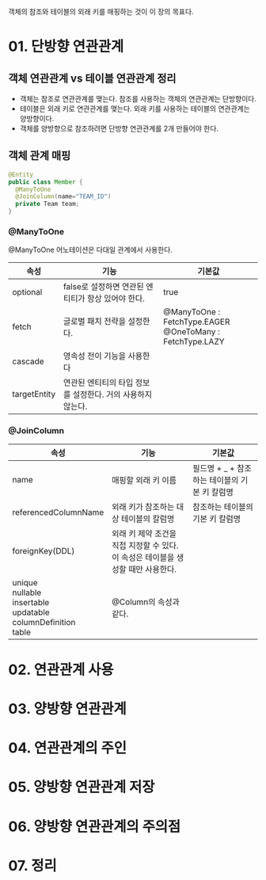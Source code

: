 객체의 참조와 테이블의 외래 키를 매핑하는 것이 이 장의 목표다.



# 01. 단방향 연관관계

## 객체 연관관계 vs 테이블 연관관계 정리

* 객체는 참조로 연관관계를 맺는다. 참조를 사용하는 객체의 연관관계는 단방향이다.
* 테이블은 외래 키로 연관관계를 맺는다. 외래 키를 사용하는 테이블의 연관관계는 양방향이다.
* 객체를 양방향으로 참조하려면 단방향 연관관계를 2개 만들어야 한다.



## 객체 관계 매핑

``` java
@Entity
public class Member {
  @ManyToOne
  @JoinColumn(name="TEAM_ID")
  private Team team;
}
```



### @ManyToOne

@ManyToOne 어노테이션은 다대일 관계에서 사용한다.

| 속성         | 기능                                                        | 기본값                                                       |
| ------------ | ----------------------------------------------------------- | ------------------------------------------------------------ |
| optional     | false로 설정하면 연관된 엔티티가 항상 있어야 한다.          | true                                                         |
| fetch        | 글로벌 패치 전략을 설정한다.                                | @ManyToOne : FetchType.EAGER<br />@OneToMany : FetchType.LAZY |
| cascade      | 영속성 전이 기능을 사용한다                                 |                                                              |
| targetEntity | 연관된 엔티티의 타입 정보를 설정한다. 거의 사용하지 않는다. |                                                              |



### @JoinColumn

| 속성                                                         | 기능                                                         | 기본값                                        |
| ------------------------------------------------------------ | ------------------------------------------------------------ | --------------------------------------------- |
| name                                                         | 매핑할 외래 키 이름                                          | 필드명 + _ + 참조하는 테이블의 기본 키 칼럼명 |
| referencedColumnName                                         | 외래 키가 참조하는 대상 테이블의 칼럼명                      | 참조하는 테이블의 기본 키 칼럼명              |
| foreignKey(DDL)                                              | 외래 키 제약 조건을 직접 지정할 수 있다.<br />이 속성은 테이블을 생성할 때만 사용한다. |                                               |
| unique<br />nullable<br />insertable<br />updatable<br />columnDefinition<br />table | @Column의 속성과 같다.                                       |                                               |



# 02. 연관관계 사용



# 03. 양방향 연관관계



# 04. 연관관계의 주인



# 05. 양방향 연관관계 저장



# 06. 양방향 연관관계의 주의점



# 07. 정리
